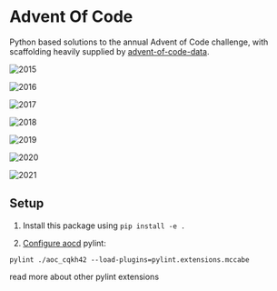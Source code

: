# Advent Of Code
Python based solutions to the annual Advent of Code challenge, with 
scaffolding heavily supplied by 
[advent-of-code-data](https://github.com/wimglenn/advent-of-code-data).


![2015](https://img.shields.io/badge/2015-50%2F50-brightgreen)

![2016](https://img.shields.io/badge/2016-43%2F50-brightgreen)

![2017](https://img.shields.io/badge/2017-13%2F50-brightgreen)

![2018](https://img.shields.io/badge/2018-0%2F50-brightgreen)

![2019](https://img.shields.io/badge/2019-35%2F50-brightgreen)

![2020](https://img.shields.io/badge/2020-36%2F50-brightgreen)

![2021](https://img.shields.io/badge/2021-22%2F50-brightgreen)

## Setup

1. Install this package using `pip install -e .`

2. [Configure aocd](https://github.com/wimglenn/advent-of-code-data#quickstart) 
pylint:
```
pylint ./aoc_cqkh42 --load-plugins=pylint.extensions.mccabe

```
read more about other pylint extensions